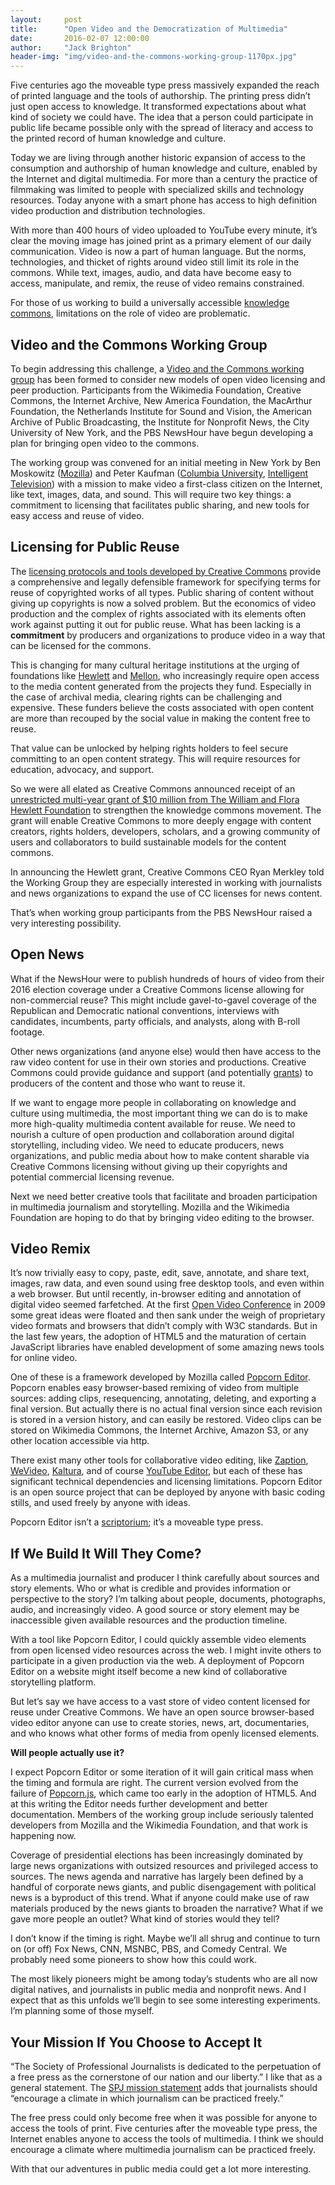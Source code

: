 ```yaml
---
layout:     post
title:      "Open Video and the Democratization of Multimedia"
date:       2016-02-07 12:00:00
author:     "Jack Brighton"
header-img: "img/video-and-the-commons-working-group-1170px.jpg"
---
```


Five centuries ago the moveable type press massively expanded the reach of printed language and the tools of authorship. The printing press didn’t just open access to knowledge. It transformed expectations about what kind of society we could have. The idea that a person could participate in public life became possible only with the spread of literacy and access to the printed record of human knowledge and culture. 

Today we are living through another historic expansion of access to the consumption and authorship of human knowledge and culture, enabled by the Internet and digital multimedia. For more than a century the practice of filmmaking was limited to people with specialized skills and technology resources. Today anyone with a smart phone has access to high definition video production and distribution technologies.

With more than 400 hours of video uploaded to YouTube every minute, it’s clear the moving image has joined print as a primary element of our daily communication.  Video is now a part of human language. But the norms, technologies, and thicket of rights around video still limit its role in the commons. While text, images, audio, and data have become easy to access, manipulate, and remix, the reuse of video remains constrained. 

For those of us working to build a universally accessible [knowledge commons](https://en.wikipedia.org/wiki/Knowledge_commons), limitations on the role of video are problematic. 

## Video and the Commons Working Group

To begin addressing this challenge, a [Video and the Commons working group](http://benrito.github.io/video-commons2016/) has been formed to consider new models of open video licensing and peer production.  Participants from the Wikimedia Foundation, Creative Commons, the Internet Archive, New America Foundation, the MacArthur Foundation, the Netherlands Institute for Sound and Vision, the American Archive of Public Broadcasting, the Institute for Nonprofit News, the City University of New York, and the PBS NewsHour have begun developing a plan for bringing open video to the commons.

The working group was convened for an initial meeting in New York by Ben Moskowitz ([Mozilla](https://www.mozilla.org/en-US/foundation/)) and Peter Kaufman ([Columbia University](http://ctl.columbia.edu/), [Intelligent Television](http://intelligenttelevision.com/)) with a mission to make video a first-class citizen on the Internet, like text, images, data, and sound. This will require two key things: a commitment to licensing that facilitates public sharing, and new tools for easy access and reuse of video. 

## Licensing for Public Reuse

The [licensing protocols and tools developed by Creative Commons](https://creativecommons.org/licenses/) provide a comprehensive and legally defensible framework for specifying terms for reuse of copyrighted works of all types. Public sharing of content without giving up copyrights is now a solved problem.  But the economics of video production and the complex of rights associated with its elements often work against putting it out for public reuse.  What has been lacking is a **commitment** by producers and organizations to produce video in a way that can be licensed for the commons. 

This is changing for many cultural heritage institutions at the urging of foundations like [Hewlett](http://www.hewlett.org/) and [Mellon](https://mellon.org/), who increasingly require open access to the media content generated from the projects they fund. Especially in the case of archival media, clearing rights can be challenging and expensive. These funders believe the costs associated with open content are more than recouped by the social value in making the content free to reuse.

That value can be unlocked by helping rights holders to feel secure committing to an open content strategy. This will require resources for education, advocacy, and support. 

So we were all elated as Creative Commons announced receipt of an [unrestricted multi-year grant of $10 million from The William and Flora Hewlett Foundation](https://blog.creativecommons.org/2016/01/19/creative-commons-awarded-hewlett/) to strengthen the knowledge commons movement. The grant will enable Creative Commons to more deeply engage with content creators, rights holders, developers, scholars, and a growing community of users and collaborators to build sustainable models for the content commons.

In announcing the Hewlett grant, Creative Commons CEO Ryan Merkley told the Working Group they are especially interested in working with journalists and news organizations to expand the use of CC licenses for news content.

That’s when working group participants from the PBS NewsHour raised a very interesting possibility.

## Open News

What if the NewsHour were to publish hundreds of hours of video from their 2016 election coverage under a Creative Commons license allowing for non-commercial reuse? This might include gavel-to-gavel coverage of the Republican and Democratic national conventions, interviews with candidates, incumbents, party officials, and analysts, along with B-roll footage. 

Other news organizations (and anyone else) would then have access to the raw video content for use in their own stories and productions. Creative Commons could provide guidance and support (and potentially [grants](https://wiki.creativecommons.org/wiki/grants)) to producers of the content and those who want to reuse it. 

If we want to engage more people in collaborating on knowledge and culture using multimedia, the most important thing we can do is to make more high-quality multimedia content available for reuse. We need to nourish a culture of open production and collaboration around digital storytelling, including video. We need to educate producers, news organizations, and public media about how to make content sharable via Creative Commons licensing without giving up their copyrights and potential commercial licensing revenue. 

Next we need better creative tools that facilitate and broaden participation in multimedia journalism and storytelling.  Mozilla and the Wikimedia Foundation are hoping to do that by bringing video editing to the browser.

## Video Remix

It’s now trivially easy to copy, paste, edit, save, annotate, and share text, images, raw data, and even sound using free desktop tools, and even within a web browser. But until recently, in-browser editing and annotation of digital video seemed farfetched. At the first [Open Video Conference](http://openvideoconference.org/) in 2009 some great ideas were floated and then sank under the weigh of proprietary video formats and browsers that didn’t comply with W3C standards. But in the last few years, the adoption of HTML5 and the maturation of certain JavaScript libraries have enabled development of some amazing news tools for online video. 

One of these is a framework developed by Mozilla called [Popcorn Editor](https://github.com/mozilla/popcorn-editor). Popcorn enables easy browser-based remixing of video from multiple sources: adding clips, resequencing, annotating, deleting, and exporting a final version. But actually there is no actual final version since each revision is stored in a version history, and can easily be restored. Video clips can be stored on Wikimedia Commons, the Internet Archive, Amazon S3, or any other location accessible via http. 

There exist many other tools for collaborative video editing, like [Zaption](https://www.zaption.com/), [WeVideo](https://www.wevideo.com/), [Kaltura](http://corp.kaltura.com/), and of course [YouTube Editor](https://www.youtube.com/editor), but each of these has significant technical dependencies and licensing limitations. Popcorn Editor is an open source project that can be deployed by anyone with basic coding stills, and used freely by anyone with ideas.  

Popcorn Editor isn’t a [scriptorium](https://en.wikipedia.org/wiki/Scriptorium); it’s a moveable type press.

## If We Build It Will They Come?

As a multimedia journalist and producer I think carefully about sources and story elements. Who or what is credible and provides information or perspective to the story? I’m talking about people, documents, photographs, audio, and increasingly video.  A good source or story element may be inaccessible given available resources and the production timeline.

With a tool like Popcorn Editor, I could quickly assemble video elements from open licensed video resources across the web. I might invite others to participate in a given production via the web. A deployment of Popcorn Editor on a website might itself become a new kind of collaborative storytelling platform. 

But let’s say we have access to a vast store of video content licensed for reuse under Creative Commons. We have an open source browser-based video editor anyone can use to create stories, news, art, documentaries, and who knows what other forms of media from openly licensed elements. 

**Will people actually use it?**

I expect Popcorn Editor or some iteration of it will gain critical mass when the timing and formula are right.  The current version evolved from the failure of [Popcorn.js](http://popcornjs.org/), which came too early in the adoption of HTML5. And at this writing the Editor needs further development and better documentation. Members of the working group include seriously talented developers from Mozilla and the Wikimedia Foundation, and that work is happening now.

Coverage of presidential elections has been increasingly dominated by large news organizations with outsized resources and privileged access to sources. The news agenda and narrative has largely been defined by a handful of corporate news giants, and public disengagement with political news is a byproduct of this trend. What if anyone could make use of raw materials produced by the news giants to broaden the narrative? What if we gave more people an outlet? What kind of stories would they tell? 

I don’t know if the timing is right. Maybe we’ll all shrug and continue to turn on (or off) Fox News, CNN, MSNBC, PBS, and Comedy Central. We probably need some pioneers to show how this could work. 

The most likely pioneers might be among today’s students who are all now digital natives, and journalists in public media and nonprofit news. And I expect that as this unfolds we’ll begin to see some interesting experiments. I’m planning some of those myself.

## Your Mission If You Choose to Accept It

“The Society of Professional Journalists is dedicated to the perpetuation of a free press as the cornerstone of our nation and our liberty.” I like that as a general statement.  The [SPJ mission statement](http://www.spj.org/mission.asp) adds that journalists should “encourage a climate in which journalism can be practiced freely.”

The free press could only become free when it was possible for anyone to access the tools of print. Five centuries after the moveable type press, the Internet enables anyone to access the tools of multimedia. I think we should encourage a climate where multimedia journalism can be practiced freely.

With that our adventures in public media could get a lot more interesting.
